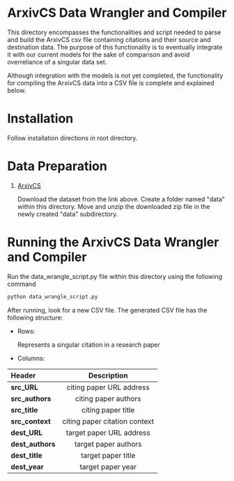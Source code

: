# ArxivCS Data Wrangler and Compiler

This directory encompasses the functionalities and script needed to parse and build the ArxivCS csv file containing citations and their 
source and destination data. The purpose of this functionality is to eventually integrate it with our current models for the sake of 
comparison and avoid overreliance of a singular data set. 

Although integration with the models is not yet completed, the functionality for compiling the ArxivCS data into a CSV file is complete and 
explained below. 

# Installation
Follow installation directions in root directory.

# Data Preparation

1. [ArxivCS](https://www.dropbox.com/s/iltvodnh2mldgub/dss.tar.gz?dl=0)

   Download the dataset from the link above. Create a folder named "data" within this directory. Move and unzip the downloaded zip file in
   the newly created "data" subdirectory.

# Running the ArxivCS Data Wrangler and Compiler

Run the data_wrangle_script.py file within this directory using the following
command
```python
python data_wrangle_script.py 
```

After running, look for a new CSV file. The generated CSV file has the following structure:

* Rows:

  Represents a singular citation in a research paper
    
* Columns:

 | Header                              |                    Description                    |
 | :---------------------------------- | :-----------------------------------------------: |
 | <strong>src_URL</strong>            |            citing paper URL address               |
 | <strong>src_authors</strong>        |             citing paper authors                  |
 | <strong>src_title</strong>          |             citing paper title                    |
 | <strong>src_context</strong>        |       citing paper citation context               |
 | <strong>dest_URL</strong>           |             target paper URL address              |
 | <strong>dest_authors</strong>       |             target paper authors                  |
 | <strong>dest_title</strong>         |             target paper title                    |
 | <strong>dest_year</strong>          |             target paper year                     |


